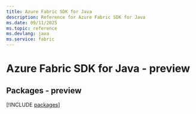 ```yaml
---
title: Azure Fabric SDK for Java
description: Reference for Azure Fabric SDK for Java
ms.date: 09/11/2025
ms.topic: reference
ms.devlang: java
ms.service: fabric
---
```

# Azure Fabric SDK for Java - preview
## Packages - preview
[!INCLUDE [packages](fabric-index.md)]